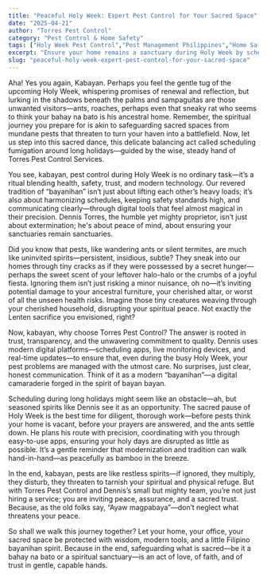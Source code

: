 ```yaml
---
title: "Peaceful Holy Week: Expert Pest Control for Your Sacred Space"
date: "2025-04-21"
author: "Torres Pest Control"
category: "Pest Control & Home Safety"
tags: ["Holy Week Pest Control","Pest Management Philippines","Home Safety","Filipino Bayanihan","Fumigation Schedule"]
excerpt: "Ensure your home remains a sanctuary during Holy Week by scheduling trusted pest control that respects tradition and modern safety. Trust Torres Pest Control to protect your sacred space with expert care and Filipino bayanihan spirit."
slug: "peaceful-holy-week-expert-pest-control-for-your-sacred-space"
---
```


Aha! Yes you again, Kabayan. Perhaps you feel the gentle tug of the upcoming Holy Week, whispering promises of renewal and reflection, but lurking in the shadows beneath the palms and sampaguitas are those unwanted visitors—ants, roaches, perhaps even that sneaky rat who seems to think your bahay na bato is his ancestral home. Remember, the spiritual journey you prepare for is akin to safeguarding sacred spaces from mundane pests that threaten to turn your haven into a battlefield. Now, let us step into this sacred dance, this delicate balancing act called scheduling fumigation around long holidays—guided by the wise, steady hand of Torres Pest Control Services.

You see, kabayan, pest control during Holy Week is no ordinary task—it’s a ritual blending health, safety, trust, and modern technology. Our revered tradition of “bayanihan” isn’t just about lifting each other’s heavy loads; it’s also about harmonizing schedules, keeping safety standards high, and communicating clearly—through digital tools that feel almost magical in their precision. Dennis Torres, the humble yet mighty proprietor, isn’t just about extermination; he's about peace of mind, about ensuring your sanctuaries remain sanctuaries.

Did you know that pests, like wandering ants or silent termites, are much like uninvited spirits—persistent, insidious, subtle? They sneak into our homes through tiny cracks as if they were possessed by a secret hunger—perhaps the sweet scent of your leftover halo-halo or the crumbs of a joyful fiesta. Ignoring them isn’t just risking a minor nuisance, oh no—it’s inviting potential damage to your ancestral furniture, your cherished altar, or worst of all the unseen health risks. Imagine those tiny creatures weaving through your cherished household, disrupting your spiritual peace. Not exactly the Lenten sacrifice you envisioned, right?

Now, kabayan, why choose Torres Pest Control? The answer is rooted in trust, transparency, and the unwavering commitment to quality. Dennis uses modern digital platforms—scheduling apps, live monitoring devices, and real-time updates—to ensure that, even during the busy Holy Week, your pest problems are managed with the utmost care. No surprises, just clear, honest communication. Think of it as a modern “bayanihan”—a digital camaraderie forged in the spirit of bayan bayan.

Scheduling during long holidays might seem like an obstacle—ah, but seasoned spirits like Dennis see it as an opportunity. The sacred pause of Holy Week is the best time for diligent, thorough work—before pests think your home is vacant, before your prayers are answered, and the ants settle down. He plans his route with precision, coordinating with you through easy-to-use apps, ensuring your holy days are disrupted as little as possible. It’s a gentle reminder that modernization and tradition can walk hand-in-hand—as peacefully as bamboo in the breeze.

In the end, kabayan, pests are like restless spirits—if ignored, they multiply, they disturb, they threaten to tarnish your spiritual and physical refuge. But with Torres Pest Control and Dennis’s small but mighty team, you’re not just hiring a service; you are inviting peace, assurance, and a sacred trust. Because, as the old folks say, “Ayaw magpabaya”—don’t neglect what threatens your peace.

So shall we walk this journey together? Let your home, your office, your sacred space be protected with wisdom, modern tools, and a little Filipino bayanihan spirit. Because in the end, safeguarding what is sacred—be it a bahay na bato or a spiritual sanctuary—is an act of love, of faith, and of trust in gentle, capable hands.